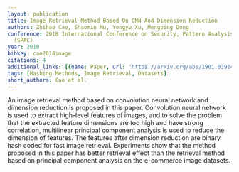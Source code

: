 ```yaml
---
layout: publication
title: Image Retrieval Method Based On CNN And Dimension Reduction
authors: Zhihao Cao, Shaomin Mu, Yongyu Xu, Mengping Dong
conference: 2018 International Conference on Security, Pattern Analysis, and Cybernetics
  (SPAC)
year: 2018
bibkey: cao2018image
citations: 4
additional_links: [{name: Paper, url: 'https://arxiv.org/abs/1901.03924'}]
tags: [Hashing Methods, Image Retrieval, Datasets]
short_authors: Cao et al.
---
```

An image retrieval method based on convolution neural network and dimension
reduction is proposed in this paper. Convolution neural network is used to
extract high-level features of images, and to solve the problem that the
extracted feature dimensions are too high and have strong correlation,
multilinear principal component analysis is used to reduce the dimension of
features. The features after dimension reduction are binary hash coded for fast
image retrieval. Experiments show that the method proposed in this paper has
better retrieval effect than the retrieval method based on principal component
analysis on the e-commerce image datasets.